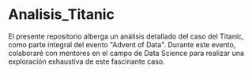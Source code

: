 # Analisis_Titanic
El presente repositorio alberga un análisis detallado del caso del Titanic, como parte integral del evento "Advent of Data". Durante este evento, colaboraré con mentores en el campo de Data Science para realizar una exploración exhaustiva de este fascinante caso.
